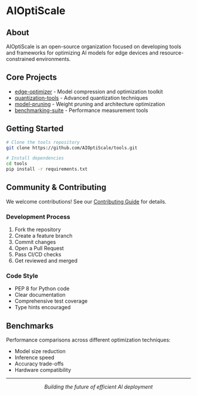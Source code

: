 # AIOptiScale

## About

AIOptiScale is an open-source organization focused on developing tools and frameworks for optimizing AI models for edge devices and resource-constrained environments.

## Core Projects

- [edge-optimizer](https://github.com/AIOptiScale/edge-optimizer) - Model compression and optimization toolkit
- [quantization-tools](https://github.com/AIOptiScale/quantization-tools) - Advanced quantization techniques
- [model-pruning](https://github.com/AIOptiScale/model-pruning) - Weight pruning and architecture optimization
- [benchmarking-suite](https://github.com/AIOptiScale/benchmarking-suite) - Performance measurement tools

## Getting Started

```bash
# Clone the tools repository
git clone https://github.com/AIOptiScale/tools.git

# Install dependencies
cd tools
pip install -r requirements.txt
```

## Community & Contributing

We welcome contributions! See our [Contributing Guide](CONTRIBUTING.md) for details.

### Development Process

1. Fork the repository
2. Create a feature branch
3. Commit changes
4. Open a Pull Request
5. Pass CI/CD checks
6. Get reviewed and merged

### Code Style

- PEP 8 for Python code
- Clear documentation
- Comprehensive test coverage
- Type hints encouraged

## Benchmarks

Performance comparisons across different optimization techniques:
- Model size reduction
- Inference speed
- Accuracy trade-offs
- Hardware compatibility

---
<div align="center">
  <i>Building the future of efficient AI deployment</i>
</div>
